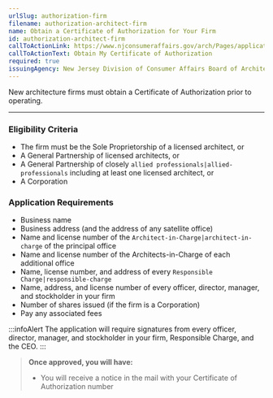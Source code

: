```yaml
---
urlSlug: authorization-firm
filename: authorization-architect-firm
name: Obtain a Certificate of Authorization for Your Firm
id: authorization-architect-firm
callToActionLink: https://www.njconsumeraffairs.gov/arch/Pages/applications.aspx
callToActionText: Obtain My Certificate of Authorization
required: true
issuingAgency: New Jersey Division of Consumer Affairs Board of Architects
---
```

New architecture firms must obtain a Certificate of Authorization prior to operating.

- - -

### Eligibility Criteria

* The firm must be the Sole Proprietorship of a licensed architect, or
* A General Partnership of licensed architects, or
* A General Partnership of closely `allied professionals|allied-professionals` including at least one licensed architect, or
* A Corporation

### Application Requirements

* Business name
* Business address (and the address of any satellite office)
* Name and license number of the `Architect-in-Charge|architect-in-charge` of the principal office
* Name and license number of the Architects-in-Charge of each additional office
* Name, license number, and address of every `Responsible Charge|responsible-charge` 
* Name, address, and license number of every officer, director, manager, and stockholder in your firm
* Number of shares issued (if the firm is a Corporation)
* Pay any associated fees

:::infoAlert 
 The application will require signatures from every officer, director, manager, and stockholder in your firm, Responsible Charge, and the CEO.
:::

> **Once approved, you will have:**
>
> * You will receive a notice in the mail with your Certificate of Authorization number